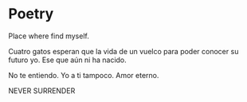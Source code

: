 # Poetry
Place where find myself.


Cuatro gatos esperan que la vida de un vuelco para poder conocer su futuro yo. Ese que aún ni ha nacido.

No te entiendo. Yo a ti tampoco. 
Amor eterno.

NEVER SURRENDER
